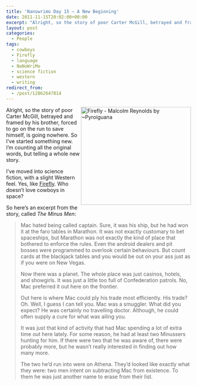 ```yaml
---
title: 'Nanowrimo Day 15 – A New Beginning'
date: 2011-11-15T20:02:00+00:00
excerpt: "Alright, so the story of poor Carter McGill, betrayed and framed by his brother, forced to go on the run to save himself, is going nowhere."
layout: post
categories:
  - People
tags:
  - cowboys
  - Firefly
  - language
  - NaNoWriMo
  - science fiction
  - western
  - writing
redirect_from:
  - /post/12862647814
---
```

<img src="http://dl.dropbox.com/u/8133385/images/Firefly___Malcolm_Reynolds_by_Pyroiguana.jpg" alt="Firefly - Malcolm Reynolds by ~Pyroiguana" width="300" height="267" align="right" />Alright, so the story of poor Carter McGill, betrayed and framed by his brother, forced to go on the run to save himself, is going nowhere. So I’ve started something new. I’m counting all the original words, but telling a whole new story.

I’ve moved into science fiction, with a slight Western feel. Yes, like [Firefly](http://www.fireflywiki.org/ "Firefly"). Who doesn’t love cowboys in space?

So here’s an excerpt from the story, called _The Minus Men_:

> Mac hated being called captain. Sure, it was his ship, but he had won it at the faro tables in Marathon. It was not exactly customary to bet spaceships, but Marathon was not exactly the kind of place that bothered to enforce the rules. Even the android dealers and pit bosses were programmed to overlook certain behaviours. But count cards at the blackjack tables and you would be out on your ass just as if you were on New Vegas.
> 
> Now there was a planet. The whole place was just casinos, hotels, and showgirls. It was just a little too full of Confederation patrols. No, Mac preferred it out here on the frontier.
> 
> Out here is where Mac could ply his trade most efficiently. His trade? Oh. Well, I guess I can tell you. Mac was a smuggler. What did you expect? He was certainly no travelling doctor. Although, he could often supply a cure for what was ailing you.
> 
> It was just that kind of activity that had Mac spending a lot of extra time out here lately. For some reason, he had at least two Minussers hunting for him. If there were two that he was aware of, there were probably more, but he wasn’t really interested in finding out how many more.
> 
> The two he’d run into were on Athena. They’d looked like exactly what they were: two men intent on subtracting Mac from existence. To them he was just another name to erase from their list.
